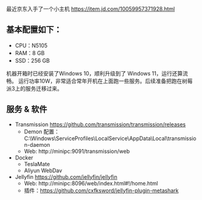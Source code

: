 最近京东入手了一个小主机 https://item.jd.com/10059957371928.html

## 基本配置如下：
* CPU：N5105
* RAM：8 GB
* SSD：256 GB

机器开箱时已经安装了Windows 10，顺利升级到了 Windows 11，运行还算流畅。
运行功率10W，非常适合常年开机在上面跑一些服务。后续准备把跑在树莓派3上的服务迁移过来。

## 服务 & 软件

* Transmission https://github.com/transmission/transmission/releases
  - Demon 配置：C:\Windows\ServiceProfiles\LocalService\AppData\Local\transmission-daemon
  - Web: http://minipc:9091/transmission/web
* Docker
  - TeslaMate
  - Aliyun WebDav
* Jellyfin https://github.com/jellyfin/jellyfin
  - Web: http://minipc:8096/web/index.html#!/home.html
  - 插件：https://github.com/cxfksword/jellyfin-plugin-metashark 

